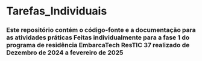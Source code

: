 # Tarefas_Individuais

### Este repositório contém o código-fonte e a documentação para as atividades práticas Feitas individualmente para a fase 1 do programa de residência EmbarcaTech ResTIC 37 realizado de Dezembro de 2024 a fevereiro de 2025

